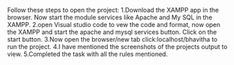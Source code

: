 Follow these steps to open the project:
1.Download the XAMPP app in the browser. Now start the module services like Apache and My SQL in the XAMPP.
2.open Visual studio code to vew the code and format, now open the XAMPP and start the apache and mysql services button. Click on the start button.
3.Now open the browser/new tab click:localhost/bhavitha to run the project.
4.I have mentioned the screenshots of the projects output to view.
5.Completed the task with all the rules mentioned.
